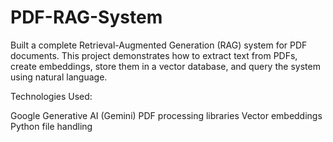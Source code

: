 # PDF-RAG-System
Built a complete Retrieval-Augmented Generation (RAG) system for PDF documents. This project demonstrates how to extract text from PDFs, create embeddings, store them in a vector database, and query the system using natural language.

Technologies Used:

Google Generative AI (Gemini)
PDF processing libraries
Vector embeddings
Python file handling
